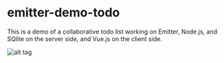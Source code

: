 # emitter-demo-todo
This is a demo of a collaborative todo list working on Emitter, Node.js, and SQlite on the server side, and Vue.js on the client side.

![alt tag](https://raw.githubusercontent.com/Florimond/emitter-demo-todo/blob/master/todo.gif?raw=true)


